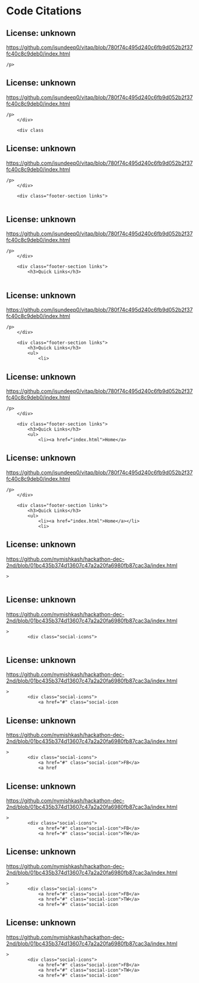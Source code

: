 # Code Citations

## License: unknown
https://github.com/isundeep0/vitap/blob/780f74c495d240c6fb9d052b2f37fc40c8c9deb0/index.html

```
/p>
```


## License: unknown
https://github.com/isundeep0/vitap/blob/780f74c495d240c6fb9d052b2f37fc40c8c9deb0/index.html

```
/p>
    </div>
    
    <div class
```


## License: unknown
https://github.com/isundeep0/vitap/blob/780f74c495d240c6fb9d052b2f37fc40c8c9deb0/index.html

```
/p>
    </div>
    
    <div class="footer-section links">
        
```


## License: unknown
https://github.com/isundeep0/vitap/blob/780f74c495d240c6fb9d052b2f37fc40c8c9deb0/index.html

```
/p>
    </div>
    
    <div class="footer-section links">
        <h3>Quick Links</h3>
        
```


## License: unknown
https://github.com/isundeep0/vitap/blob/780f74c495d240c6fb9d052b2f37fc40c8c9deb0/index.html

```
/p>
    </div>
    
    <div class="footer-section links">
        <h3>Quick Links</h3>
        <ul>
            <li>
```


## License: unknown
https://github.com/isundeep0/vitap/blob/780f74c495d240c6fb9d052b2f37fc40c8c9deb0/index.html

```
/p>
    </div>
    
    <div class="footer-section links">
        <h3>Quick Links</h3>
        <ul>
            <li><a href="index.html">Home</a>
```


## License: unknown
https://github.com/isundeep0/vitap/blob/780f74c495d240c6fb9d052b2f37fc40c8c9deb0/index.html

```
/p>
    </div>
    
    <div class="footer-section links">
        <h3>Quick Links</h3>
        <ul>
            <li><a href="index.html">Home</a></li>
            <li>
```


## License: unknown
https://github.com/nymishkash/hackathon-dec-2nd/blob/01bc435b374d13607c47a2a20fa6980fb87cac3a/index.html

```
>
        
```


## License: unknown
https://github.com/nymishkash/hackathon-dec-2nd/blob/01bc435b374d13607c47a2a20fa6980fb87cac3a/index.html

```
>
        <div class="social-icons">
            
```


## License: unknown
https://github.com/nymishkash/hackathon-dec-2nd/blob/01bc435b374d13607c47a2a20fa6980fb87cac3a/index.html

```
>
        <div class="social-icons">
            <a href="#" class="social-icon
```


## License: unknown
https://github.com/nymishkash/hackathon-dec-2nd/blob/01bc435b374d13607c47a2a20fa6980fb87cac3a/index.html

```
>
        <div class="social-icons">
            <a href="#" class="social-icon">FB</a>
            <a href
```


## License: unknown
https://github.com/nymishkash/hackathon-dec-2nd/blob/01bc435b374d13607c47a2a20fa6980fb87cac3a/index.html

```
>
        <div class="social-icons">
            <a href="#" class="social-icon">FB</a>
            <a href="#" class="social-icon">TW</a>
```


## License: unknown
https://github.com/nymishkash/hackathon-dec-2nd/blob/01bc435b374d13607c47a2a20fa6980fb87cac3a/index.html

```
>
        <div class="social-icons">
            <a href="#" class="social-icon">FB</a>
            <a href="#" class="social-icon">TW</a>
            <a href="#" class="social-icon
```


## License: unknown
https://github.com/nymishkash/hackathon-dec-2nd/blob/01bc435b374d13607c47a2a20fa6980fb87cac3a/index.html

```
>
        <div class="social-icons">
            <a href="#" class="social-icon">FB</a>
            <a href="#" class="social-icon">TW</a>
            <a href="#" class="social-icon"
```

